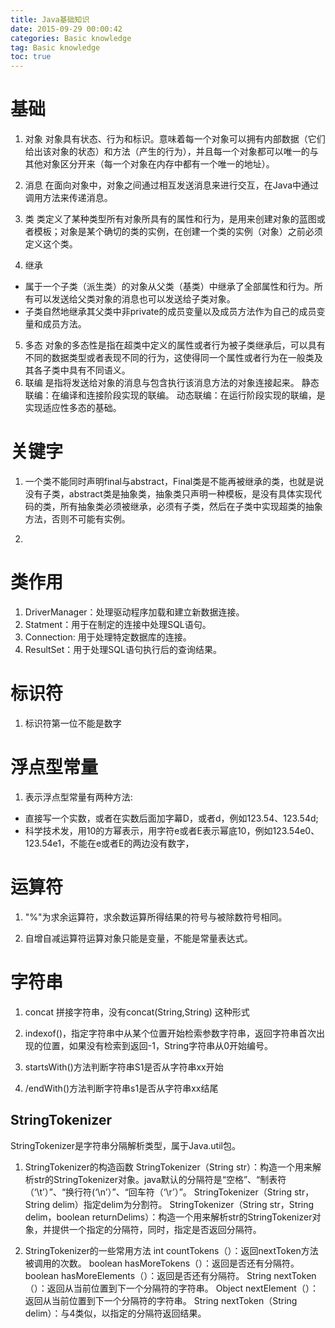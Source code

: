 ```yaml
---
title: Java基础知识
date: 2015-09-29 00:00:42   
categories: Basic knowledge   
tag: Basic knowledge
toc: true  
---
```

# 基础
1. 对象
  对象具有状态、行为和标识。意味着每一个对象可以拥有内部数据（它们给出该对象的状态）和方法（产生的行为），并且每一个对象都可以唯一的与其他对象区分开来（每一个对象在内存中都有一个唯一的地址）。

2. 消息
  在面向对象中，对象之间通过相互发送消息来进行交互，在Java中通过调用方法来传递消息。
3. 类
  类定义了某种类型所有对象所具有的属性和行为，是用来创建对象的蓝图或者模板；对象是某个确切的类的实例，在创建一个类的实例（对象）之前必须定义这个类。
4. 继承
  - 属于一个子类（派生类）的对象从父类（基类）中继承了全部属性和行为。所有可以发送给父类对象的消息也可以发送给子类对象。
  - 子类自然地继承其父类中非private的成员变量以及成员方法作为自己的成员变量和成员方法。

5. 多态
  对象的多态性是指在超类中定义的属性或者行为被子类继承后，可以具有不同的数据类型或者表现不同的行为，这使得同一个属性或者行为在一般类及其各子类中具有不同语义。
6. 联编
  是指将发送给对象的消息与包含执行该消息方法的对象连接起来。
  静态联编：在编译和连接阶段实现的联编。
  动态联编：在运行阶段实现的联编，是实现适应性多态的基础。

# 关键字
1. 一个类不能同时声明final与abstract，Final类是不能再被继承的类，也就是说没有子类，abstract类是抽象类，抽象类只声明一种模板，是没有具体实现代码的类，所有抽象类必须被继承，必须有子类，然后在子类中实现超类的抽象方法，否则不可能有实例。

2.

# 类作用
1. DriverManager：处理驱动程序加载和建立新数据连接。
2. Statment：用于在制定的连接中处理SQL语句。
3. Connection: 用于处理特定数据库的连接。
4. ResultSet：用于处理SQL语句执行后的查询结果。

# 标识符

1. 标识符第一位不能是数字

# 浮点型常量

1. 表示浮点型常量有两种方法:
- 直接写一个实数，或者在实数后面加字幕D，或者d，例如123.54、123.54d;
- 科学技术发，用10的方幂表示，用字符e或者E表示幂底10，例如123.54e0、123.54e1，不能在e或者E的两边没有数字，

# 运算符

1. "%"为求余运算符，求余数运算所得结果的符号与被除数符号相同。

2. 自增自减运算符运算对象只能是变量，不能是常量表达式。

<!--more-->


# 字符串

1. concat 拼接字符串，没有concat(String,String) 这种形式

2. indexof()，指定字符串中从某个位置开始检索参数字符串，返回字符串首次出现的位置，如果没有检索到返回-1，String字符串从0开始编号。

3. startsWith()方法判断字符串S1是否从字符串xx开始

4. /endWith()方法判断字符串s1是否从字符串xx结尾

## StringTokenizer
StringTokenizer是字符串分隔解析类型，属于Java.util包。

1. StringTokenizer的构造函数
StringTokenizer（String str）：构造一个用来解析str的StringTokenizer对象。java默认的分隔符是“空格”、“制表符（‘\t’）”、“换行符(‘\n’）”、“回车符（‘\r’）”。
StringTokenizer（String str，String delim）指定delim为分割符。
StringTokenizer（String str，String delim，boolean returnDelims）：构造一个用来解析str的StringTokenizer对象，并提供一个指定的分隔符，同时，指定是否返回分隔符。

2. StringTokenizer的一些常用方法
int countTokens（）：返回nextToken方法被调用的次数。
boolean hasMoreTokens（）：返回是否还有分隔符。
boolean hasMoreElements（）：返回是否还有分隔符。
String nextToken（）：返回从当前位置到下一个分隔符的字符串。
Object nextElement（）：返回从当前位置到下一个分隔符的字符串。
String nextToken（String delim）：与4类似，以指定的分隔符返回结果。
